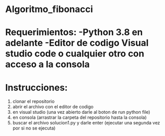 # Algoritmo_fibonacci
Requerimientos:
-Python 3.8 en adelante
-Editor de codigo Visual studio code o cualquier otro con acceso a la consola
=====================
Instrucciones:
====================
1. clonar el repositorio
2. abrir el archivo con el editor de codigo
3. en visual studio (una vez abierto darle al boton de run python file)
4. en consola (arrastrar la carpeta del repositorio hasta la consola)
5. buscar el archivo solucion1.py y darle enter (ejecutar una segunda vez por si no se ejecuta)
